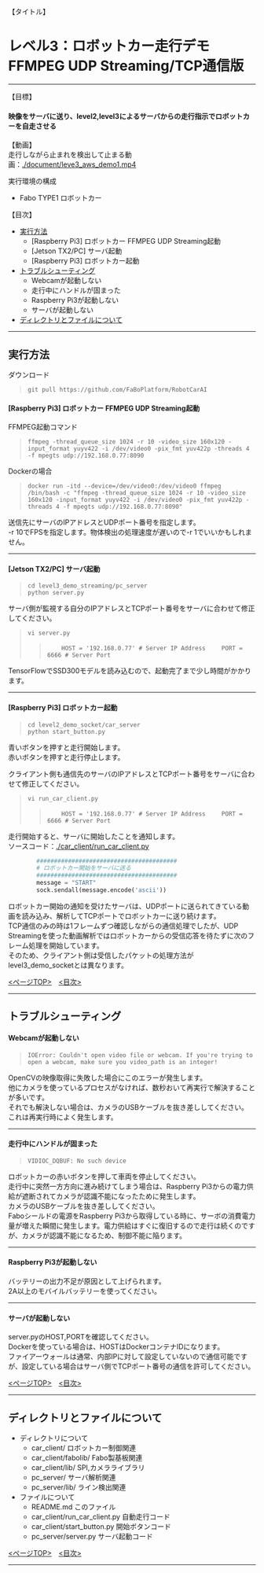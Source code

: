 <a name='top'>

【タイトル】
# レベル3：ロボットカー走行デモ FFMPEG UDP Streaming/TCP通信版
<hr>

【目標】
#### 映像をサーバに送り、level2,level3によるサーバからの走行指示でロボットカーを自走させる

【動画】<br>
走行しながら止まれを検出して止まる動画：[./document/leve3_aws_demo1.mp4](./document/leve3_aws_demo1.mp4)<br>

実行環境の構成
* Fabo TYPE1 ロボットカー

<a name='0'>

【目次】
* [実行方法](#1)
  * [Raspberry Pi3] ロボットカー FFMPEG UDP Streaming起動
  * [Jetson TX2/PC] サーバ起動
  * [Raspberry Pi3] ロボットカー起動
* [トラブルシューティング](#2)
  * Webcamが起動しない
  * 走行中にハンドルが固まった
  * Raspberry Pi3が起動しない
  * サーバが起動しない
* [ディレクトリとファイルについて](#3)
<hr>

<a name='1'>

## 実行方法
ダウンロード
> `git pull https://github.com/FaBoPlatform/RobotCarAI`<br>

#### [Raspberry Pi3] ロボットカー FFMPEG UDP Streaming起動
FFMPEG起動コマンド
> `ffmpeg -thread_queue_size 1024 -r 10 -video_size 160x120 -input_format yuyv422 -i /dev/video0 -pix_fmt yuv422p -threads 4 -f mpegts udp://192.168.0.77:8090`<br>

Dockerの場合
> `docker run -itd --device=/dev/video0:/dev/video0 ffmpeg /bin/bash -c "ffmpeg -thread_queue_size 1024 -r 10 -video_size 160x120 -input_format yuyv422 -i /dev/video0 -pix_fmt yuv422p -threads 4 -f mpegts udp://192.168.0.77:8090"`

送信先にサーバのIPアドレスとUDPポート番号を指定します。<br>
-r 10でFPSを指定します。物体検出の処理速度が遅いので-r 1でいいかもしれません。<br>
<hr>

#### [Jetson TX2/PC] サーバ起動
> `cd level3_demo_streaming/pc_server`<br>
> `python server.py`<br>

サーバ側が監視する自分のIPアドレスとTCPポート番号をサーバに合わせて修正してください。<br>
> `vi server.py`
>>`    HOST = '192.168.0.77' # Server IP Address`
>>`    PORT = 6666 # Server Port`

TensorFlowでSSD300モデルを読み込むので、起動完了まで少し時間がかかります。<br>
<hr>

#### [Raspberry Pi3] ロボットカー起動
> `cd level2_demo_socket/car_server`<br>
> `python start_button.py`<br>

青いボタンを押すと走行開始します。<br>
赤いボタンを押すと走行停止します。<br>

クライアント側も通信先のサーバのIPアドレスとTCPポート番号をサーバに合わせて修正してください。<br>
> `vi run_car_client.py`
>>`    HOST = '192.168.0.77' # Server IP Address`
>>`    PORT = 6666 # Server Port`

走行開始すると、サーバに開始したことを通知します。<br>
ソースコード：[./car_client/run_car_client.py](./car_client/run_car_client.py)<br>
```python
        ########################################
        # ロボットカー開始をサーバに送る
        ########################################
        message = "START"
        sock.sendall(message.encode('ascii'))
```
ロボットカー開始の通知を受けたサーバは、UDPポートに送られてきている動画を読み込み、解析してTCPポートでロボットカーに送り続けます。<br>
TCP通信のみの時は1フレームずつ確認しながらの通信処理でしたが、UDP Streamingを使った動画解析ではロボットカーからの受信応答を待たずに次のフレーム処理を開始しています。<br>
そのため、クライアント側は受信したパケットの処理方法がlevel3_demo_socketとは異なります。<br>

[<ページTOP>](#top)　[<目次>](#0)
<hr>

<a name='2'>

## トラブルシューティング
#### Webcamが起動しない
>`IOError: Couldn't open video file or webcam. If you're trying to open a webcam, make sure you video_path is an integer!`

OpenCVの映像取得に失敗した場合にこのエラーが発生します。<br>
他にカメラを使っているプロセスがなければ、数秒おいて再実行で解決することが多いです。<br>
それでも解決しない場合は、カメラのUSBケーブルを抜き差ししてください。<br>
これは再実行時によく発生します。<br>
<hr>

#### 走行中にハンドルが固まった
>`VIDIOC_DQBUF: No such device`

ロボットカーの赤いボタンを押して車両を停止してください。<br>
走行中に突然一方方向に進み続けてしまう場合は、Raspberry Pi3からの電力供給が遮断されてカメラが認識不能になったために発生します。<br>
カメラのUSBケーブルを抜き差ししてください。<br>
Faboシールドの電源をRaspberry Pi3から取得している時に、サーボの消費電力量が増えた瞬間に発生します。電力供給はすぐに復旧するので走行は続くのですが、カメラが認識不能になるため、制御不能に陥ります。<br>
<hr>

#### Raspberry Pi3が起動しない
バッテリーの出力不足が原因として上げられます。<br>
2A以上のモバイルバッテリーを使ってください。<br>
<hr>

#### サーバが起動しない
server.pyのHOST,PORTを確認してください。<br>
Dockerを使っている場合は、HOSTはDockerコンテナIDになります。<br>
ファイアーウォールは通常、内部IPに対して設定していないので通信可能ですが、設定している場合はサーバ側でTCPポート番号の通信を許可してください。<br>

[<ページTOP>](#top)　[<目次>](#0)
<hr>

<a name='3'>

## ディレクトリとファイルについて
* ディレクトリについて
  * car_client/ ロボットカー制御関連
  * car_client/fabolib/ Fabo製基板関連
  * car_client/lib/ SPI,カメラライブラリ
  * pc_server/ サーバ解析関連
  * pc_server/lib/ ライン検出関連
* ファイルについて
  * README.md このファイル
  * car_client/run_car_client.py 自動走行コード
  * car_client/start_button.py 開始ボタンコード
  * pc_server/server.py サーバ起動コード

[<ページTOP>](#top)　[<目次>](#0)
<hr>
